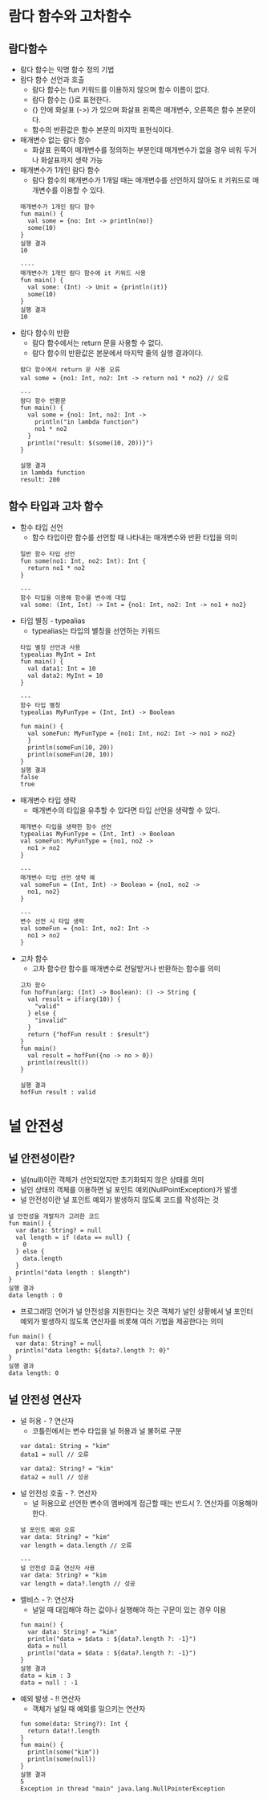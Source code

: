 # 람다 함수와 고차함수
## 람다함수
* 람다 함수는 익명 함수 정의 기법
* 람다 함수 선언과 호출
  * 람다 함수는 fun 키워드를 이용하지 않으며 함수 이름이 없다.
  * 람다 함수는 {}로 표현한다.
  * {} 안에 화살표 (->) 가 있으며 화살표 왼쪽은 매개변수, 오른쪽은 함수 본문이다.
  * 함수의 반환값은 함수 본문의 마지막 표현식이다.
* 매개변수 없는 람다 함수
  * 화살표 왼쪽이 매개변수를 정의하는 부분인데 매개변수가 없을 경우 비워 두거나 화살표까지 생략 가능
* 매개변수가 1개인 람다 함수
  * 람다 함수의 매개변수가 1개일 때는 매개변수를 선언하지 않아도 it 키워드로 매개변수를 이용할 수 있다.
  ```
  매개변수가 1개인 람다 함수
  fun main() {
    val some = {no: Int -> println(no)}
    some(10)
  }
  실행 결과
  10
  
  ----
  매개변수가 1개인 람다 함수에 it 키워드 사용
  fun main() {
    val some: (Int) -> Unit = {println(it)}
    some(10)
  }
  실행 결과
  10
  ```
* 람다 함수의 반환
  * 람다 함수에서는 return 문을 사용할 수 없다.
  * 람다 함수의 반환값은 본문에서 마지막 줄의 실행 결과이다.
  ```
  람다 함수에서 return 문 사용 오류
  val some = {no1: Int, no2: Int -> return no1 * no2} // 오류
  
  ---
  람다 함수 반환문
  fun main() {
    val some = {no1: Int, no2: Int ->
      println("in lambda function")
      no1 * no2
    }
    println("result: $(some(10, 20))}")
  }
  
  실행 결과
  in lambda function
  result: 200
  ```
## 함수 타입과 고차 함수
* 함수 타입 선언
  * 함수 타입이란 함수를 선언할 때 나타내는 매개변수와 반환 타입을 의미
  ```
  일반 함수 타입 선언
  fun some(no1: Int, no2: Int): Int {
    return no1 * no2
  }
  
  ---
  함수 타입을 이용해 함수를 변수에 대입
  val some: (Int, Int) -> Int = {no1: Int, no2: Int -> no1 + no2}
* 타입 별칭 - typealias
  * typealias는 타입의 별칭을 선언하는 키워드
  ```
  타입 별칭 선언과 사용
  typealias MyInt = Int
  fun main() {
    val data1: Int = 10
    val data2: MyInt = 10
  }
  
  ---
  함수 타입 별칭
  typealias MyFunType = (Int, Int) -> Boolean
  
  fun main() {
    val someFun: MyFunType = {no1: Int, no2: Int -> no1 > no2}
    }
    println(someFun(10, 20))
    println(someFun(20, 10))
  }
  실행 결과
  false
  true
  ```
* 매개변수 타입 생략
  * 매개변수의 타입을 유추할 수 있다면 타입 선언을 생략할 수 있다.
  ```
  매개변수 타입을 생략한 함수 선언
  typealias MyFunType = (Int, Int) -> Boolean
  val someFun: MyFunType = {no1, no2 ->
    no1 > no2
  }
  
  ---
  매개변수 타입 선언 생략 예
  val someFun = (Int, Int) -> Boolean = {no1, no2 ->
    no1, no2}
  }
  
  ---
  변수 선언 시 타입 생략
  val someFun = {no1: Int, no2: Int ->
    no1 > no2
  }
* 고차 함수
  * 고차 함수란 함수를 매개변수로 전달받거나 반환하는 함수를 의미
  ```
  고차 함수
  fun hofFun(arg: (Int) -> Boolean): () -> String {
    val result = if(arg(10)) {
      "valid"
    } else {
      "invalid"
    }
    return {"hofFun result : $result"}
  }
  fun main()
    val result = hofFun({no -> no > 0})
    println(reuslt())
  }
  
  실행 결과
  hofFun result : valid

# 널 안전성
## 널 안전성이란?
* 널(null)이란 객체가 선언되었지만 초기화되지 않은 상태를 의미
* 널인 상태의 객체를 이용하면 널 포인트 예외(NullPointException)가 발생
* 널 안전성이란 널 포인트 예외가 발생하지 않도록 코드를 작성하는 것
```
널 안전성을 개발자가 고려한 코드
fun main() {
  var data: String? = null
  val length = if (data == null) {
    0
  } else {
    data.length
  }
  println("data length : $length")
}
실행 결과
data length : 0
```

* 프로그래밍 언어가 널 안전성을 지원한다는 것은 객체가 널인 상황에서 널 포인터 예외가 발생하지 않도록 연산자를 비롯해 여러 기법을 제공한다는 의미
```
fun main() {
  var data: String? = null
  println("data length: ${data?.length ?: 0}"
}
실행 결과
data length: 0
```

## 널 안전성 연산자
* 널 허용 - ? 연산자
  * 코틀린에서는 변수 타입을 널 허용과 널 불허로 구분
  ```
  var data1: String = "kim"
  data1 = null // 오류
  
  var data2: String? = "kim"
  data2 = null // 성공
  ```
* 널 안전성 호출 - ?. 연산자
  * 널 허용으로 선언한 변수의 멤버에게 접근할 때는 반드시 ?. 연산자를 이용해야 한다.
  ```
  널 포인트 예외 오류
  var data: String? = "kim"
  var length = data.length // 오류
  
  ---
  널 안전성 호출 연산자 사용
  var data: String? = "kim
  var length = data?.length // 성공
  ```
* 엘비스 - ?: 연산자
  * 널일 때 대입해야 하는 값이나 실행해야 하는 구문이 있는 경우 이용
  ```
  fun main() {
    var data: String? = "kim"
    println("data = $data : ${data?.length ?: -1}")
    data = null
    println("data = $data : ${data?.length ?: -1}")
  }
  실행 결과
  data = kim : 3
  data = null : -1
  ```
* 예외 발생 - !! 연산자
  * 객체가 널일 때 예외를 일으키는 연산자
  ```
  fun some(data: String?): Int {
    return data!!.length
  }
  fun main() {
    println(some("kim"))
    println(some(null))
  }
  실행 결과
  5
  Exception in thread "main" java.lang.NullPointerException
  ```
